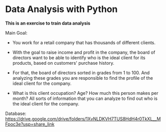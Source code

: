 # Data Analysis with Python


**This is an exercise to train data analysis** 

Main Goal:

- You work for a retail company that has thousands of different clients.

- With the goal to raise income and profit in the company, the board of directors want to be able to identify who is the ideal client for its products, based on customers' purchase history.

- For that, the board of directors sorted in grades from 1 to 100. And analyzing these grades you are responsible to find the profile of the ideal client for the company.

- What is this client occupation? Age? How much this person makes per month? All sorts of information that you can analyze to find out who is the ideal client for the company.

Database: https://drive.google.com/drive/folders/1XvNLDKVH7TUS8HdH4r0TkXL__MFpoc3e?usp=share_link
